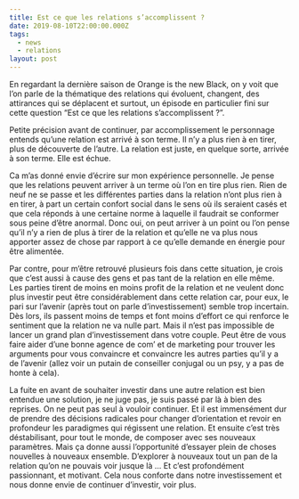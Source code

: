 ```yaml
---
title: Est ce que les relations s’accomplissent ?
date: 2019-08-10T22:00:00.000Z
tags:
  - news
  - relations
layout: post
---
```

En regardant la dernière saison de Orange is the new Black, on y voit que l’on parle de la thématique des relations qui évoluent, changent, des attirances qui se déplacent et surtout, un épisode en particulier fini sur cette question “Est ce que les relations s’accomplissent ?”. 

Petite précision avant de continuer, par accomplissement le personnage entends qu’une relation est arrivé à son terme. Il n’y a plus rien à en tirer, plus de découverte de l’autre. La relation est juste, en quelque sorte, arrivée à son terme. Elle est échue. 

Ca m’as donné envie d’écrire sur mon expérience personnelle. Je pense que les relations peuvent arriver à un terme où l’on en tire plus rien. Rien de neuf ne se passe et les différentes parties dans la relation n’ont plus rien à en tirer, à part un certain confort social dans le sens où ils seraient casés et que cela réponds à une certaine norme à laquelle il faudrait se conformer sous peine d’être anormal. Donc oui, on peut arriver à un point ou l’on pense qu’il n’y a rien de plus à tirer de la relation et qu’elle ne va plus nous apporter assez de chose par rapport à ce qu’elle demande en énergie pour être alimentée. 

Par contre, pour m’être retrouvé plusieurs fois dans cette situation, je crois que c’est aussi à cause des gens et pas tant de la relation en elle même. Les parties tirent de moins en moins profit de la relation et ne veulent donc plus investir peut être considérablement dans cette relation car, pour eux, le pari sur l’avenir (après tout on parle d’investissement) semble trop incertain. Dès lors, ils passent moins de temps et font moins d’effort ce qui renforce le sentiment que la relation ne va nulle part. Mais il n’est pas impossible de lancer un grand plan d’investissement dans votre couple. Peut être de vous faire aider d’une bonne agence de com’ et de marketing pour trouver les arguments pour vous convaincre et convaincre les autres parties qu’il y a de l’avenir (allez voir un putain de conseiller conjugal ou un psy, y a pas de honte à cela). 

La fuite en avant de souhaiter investir dans une autre relation est bien entendue une solution, je ne juge pas, je suis passé par là à bien des reprises. On ne peut pas seul à vouloir continuer. Et il est immensément dur de prendre des décisions radicales pour changer d’orientation et revoir en profondeur les paradigmes qui régissent une relation. Et ensuite c’est très déstabilisant, pour tout le monde, de composer avec ses nouveaux paramètres. Mais ça donne aussi l’opportunité d’essayer plein de choses nouvelles à nouveaux ensemble. D’explorer à nouveaux tout un pan de la relation qu’on ne pouvais voir jusque là ... Et c’est profondément passionnant, et motivant. Cela nous conforte dans notre investissement et nous donne envie de continuer d’investir, voir plus.
